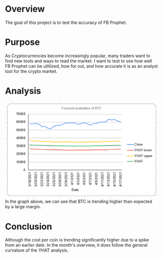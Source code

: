# Overview
The goal of this project is to test the accuracy of FB Prophet.

# Purpose
As Cryptocurrencies become increasingly popular, many traders want to find new tools and ways to read the market. I want to test to see how well FB Prophet can be utlilized, how for out, and how accurate it is as an analyst tool for the crypto market.

# Analysis
![analysis image](https://github.com/benlew3/btc_forecast/blob/main/img/evaluation.PNG)
In the graph above, we can see that BTC is trending higher than expected by a large margin.

# Conclusion
Although the cost per coin is trending significantly higher due to a spike from an earlier date. In the month's overview, it does follow the general curvature of the YHAT analysis.